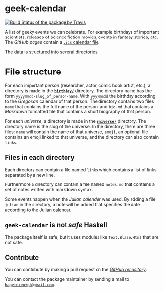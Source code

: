 # geek-calendar

[![Build Status of the package by Travis](https://travis-ci.com/hapytex/geek-calendar.svg?branch=master)](https://travis-ci.com/hapytex/geek-calendar)

A list of geeky events we can celebrate. For example birthdays of important
scientists, releases of science fiction movies, events in fantasy stories, etc.
The *GitHub pages* contain a [`.ics` calendar file](https://hapytex.github.io/geek-calendar/geek-calendar.ics).

The data is structured into several directories.

# File structure

For each important *person* (researcher, actor, comic book artist, etc.),
a directory is made in the [**`birthday/`**](birthday/)
directory. The directory name has the form `yyyymmdd-slug_of_person-name`. With
`yyyymmdd` the birthday according to the *Gregorian* calendar of that person.
The directory contains two files `name` that contains the full name of the
person, and `bio.md` that contains a *Markdown* formatted file that contains a
short biography of that person.

For each *universe*, a directory is made in the [**`universe/`**](universe/)
directory. The directory name is the slug of the universe. In the directory, there
are three files: `name` will contain the name of that universe, `emoji`, an optional
file contains an emoji linked to that universe, and the directory can also contain
`links`.

## Files in each directory

Each directory can contain a file named `links` which contains a list of links
separated by a new line.

Furthermore a directory can contain a file named `notes.md` that contains a set
of notes written with markdown syntax.

Some events happen when the *Julian calendar* was used. By adding a file
`julian` in the directory, a note will be added that specifies the date
according to the Julian calendar.

## `geek-calendar` is not *safe* Haskell

The package itself is safe, but it uses modules like `Text.Blaze.Html` that are
not safe.

## Contribute

You can contribute by making a pull request on the [*GitHub
repository*](https://github.com/hapytex/geek-calendar).

You can contact the package maintainer by sending a mail to
[`hapytexeu+gh@gmail.com`](mailto:hapytexeu+gh@gmail.com).

